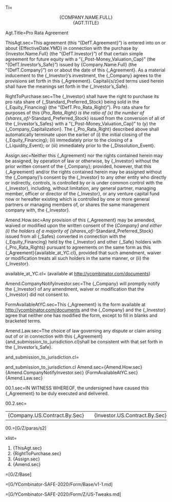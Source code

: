 Ti=<center><span style="text-transform: uppercase">{Company.Name.Full} <br> {Agt.Title}</span></center>

Agt.Title=Pro Rata Agreement


ThisAgt.sec=This agreement (this “{DefT.Agreement}”) is entered into on or about {EffectiveDate.YMD} in connection with the purchase by {Investor.Name.Full} (the “{DefT.Investor}”) of that certain simple agreement for future equity with a “{_Post-Money_Valuation_Cap}” (the “{DefT.Investor’s_Safe}”) issued by {Company.Name.Full} (the “{DefT.Company}”) on or about the date of this {_Agreement}.  As a material inducement to the {_Investor}’s investment, the {_Company} agrees to the provisions set forth in this {_Agreement}.  Capitali{s/z}ed terms used herein shall have the meanings set forth in the {_Investor’s_Safe}.

RightToPurchase.sec=The {_Investor} shall have the right to purchase its pro rata share of {_Standard_Preferred_Stock} being sold in the {_Equity_Financing} (the “{DefT.Pro_Rata_Right}”).  Pro rata share for purposes of this {_Pro_Rata_Right} is the ratio of (x) the number of {shares_of/_-Standard_Preferred_Stock} issued from the conversion of all of the {_Investor’s_Safes} with a “{_Post-Money_Valuation_Cap}” to (y) the {_Company_Capitalization}.  The {_Pro_Rata_Right} described above shall automatically terminate upon the earlier of (i) the initial closing of the {_Equity_Financing}; (ii) immediately prior to the closing of a {_Liquidity_Event}; or (iii) immediately prior to the {_Dissolution_Event}.  

Assign.sec=Neither this {_Agreement} nor the rights contained herein may be assigned, by operation of law or otherwise, by {_Investor} without the prior written consent of the {_Company}; provided, however, that this {_Agreement} and/or the rights contained herein may be assigned without the {_Company}’s consent by the {_Investor} to any other entity who directly or indirectly, controls, is controlled by or is under common control with the {_Investor}, including, without limitation, any general partner, managing member, officer or director of the {_Investor}, or any venture capital fund now or hereafter existing which is controlled by one or more general partners or managing members of, or shares the same management company with, the {_Investor}.  

Amend.How.sec=Any provision of this {_Agreement} may be amended, waived or modified upon the written consent of the {_Company} and either (i) the holders of a majority of {shares_of/_-Standard_Preferred_Stock} issued from all {_Safes} converted in connection with the {_Equity_Financing} held by the {_Investor} and other {_Safe} holders with {_Pro_Rata_Rights} pursuant to agreements on the same form as this {_Agreement}{available_at_YC.cl}, provided that such amendment, waiver or modification treats all such holders in the same manner, or (ii) the {_Investor}.

available_at_YC.cl=</i> (available at http://ycombinator.com/documents)

Amend.CompanyNotifyInvestor.sec=The {_Company} will promptly notify the {_Investor} of any amendment, waiver or modification that the {_Investor} did not consent to.

FormAvailableAtYC.sec=This {_Agreement} is the form available at http://ycombinator.com/documents and the {_Company} and the {_Investor} agree that neither one has modified the form, except to fill in blanks and bracketed terms.

Amend.Law.sec=The choice of law governing any dispute or claim arising out of or in connection with this {_Agreement} {and_submission_to_jurisdiction.cl}shall be consistent with that set forth in the {_Investor’s_Safe}.

and_submission_to_jurisdiction.cl=</i>

and_submission_to_jurisdiction.cl
Amend.sec={Amend.How.sec} {Amend.CompanyNotifyInvestor.sec} {FormAvailableAtYC.sec} {Amend.Law.sec}

00.1.sec=IN WITNESS WHEREOF, the undersigned have caused this {_Agreement} to be duly executed and delivered.

00.2.sec=<table><tr><td valign=top>{Company.US.Contract.By.Sec}</td><td>  </td><td valign=top>{Investor.US.Contract.By.Sec}</td></tr></table>

00.=[G/Z/paras/s2]

xlist=<ol><li>{ThisAgt.sec}</li><li>{RightToPurchase.sec}</li><li>{Assign.sec}</li><li>{Amend.sec}</li></ol>

=[G/Z/Base]

=[G/YCombinator-SAFE-2020/Form/Base/v1-1.md]

=[G/YCombinator-SAFE-2020/Form/Z/US-Tweaks.md]
